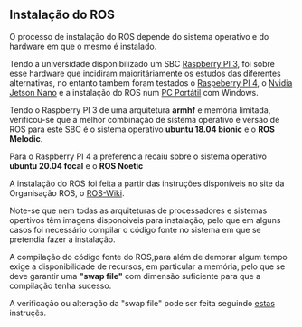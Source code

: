## Instalação do ROS
O processo de instalação do ROS depende do sistema operativo e do hardware em que o mesmo é instalado.

Tendo a universidade disponibilizado um SBC [Raspberry PI 3](./Raspberry%20PI%203.md), foi sobre esse hardware que incidiram maioritáriamente os estudos das diferentes alternativas, no entanto tambem foram testados o [Raspeberry PI 4](./Raspberry%20PI%204.md), o [Nvidia Jetson Nano](./Nvidia%20Jetson%20Nano%202GB%20develepor%20kit.md) e a instalação do ROS num [PC Portátil](./Portátil%20ASUS%20Laptop%20X512DA.313.md) com Windows.

Tendo o Raspberry PI 3 de uma arquitetura __armhf__ e memória limitada, verificou-se que a melhor combinação de sistema operativo e versão de ROS para este SBC é o sistema operativo __ubuntu 18.04 bionic__ e o __ROS Melodic__. 

Para o Raspberry PI 4 a preferencia recaiu sobre o sistema operativo __ubuntu 20.04 focal__ e o __ROS Noetic__

A instalação do ROS foi feita a partir das instruções disponíveis no site da Organisação ROS, o [ROS-Wiki](http://wiki.ros.org/ROS/Installation).

Note-se que nem todas as arquiteturas de processadores e sistemas opertivos têm imagens disponoiveis para instalação, pelo que em alguns casos foi necessário compilar o código fonte no sistema em que se pretendia fazer a instalação.

A compilação do código fonte do ROS,para além de demorar algum tempo exige a disponibilidade de recursos, em particular a memória, pelo que se deve garantir uma __"swap file"__ com dimensão suficiente para que a compilação tenha sucesso.

A verificação ou alteração da "swap file" pode ser feita seguindo [estas](./Swap%20files.md) instruçẽs.

